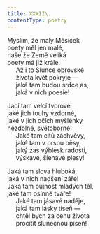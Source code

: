 ```yaml
---
title: XXXII\.
contentType: poetry
---
```


<section>

Myslím, že malý Měsíček  
poety měl jen malé,  
naše že Země veliká  
poety má již krále.  
     Až i to Slunce obrovské  
     života květ pokryje —  
     jaká tam budou srdce as,  
     jaká v nich poesie!

</section>

<section>

Jací tam velcí tvorové,  
jaké jich touhy vzdorné,  
jaké v jich očích myšlénky  
nezdolné, světoborné!  
     Jaké tam citů záchvěvy,  
     jaké tam v prsou běsy,  
     jaký zas výblesk radosti,  
     výskavé, šlehavé plesy!

</section>

<section>

Jaká tam slova hluboká,  
jaká v nich nadšení záře!  
Jaká tam bujnost mladých těl,  
jaké tam oslnné tváře!  
     Jaké tam jásavé naděje,  
     jaká tam lásky tíseň —  
     chtěl bych za cenu života  
     procítit slunečnou píseň!

</section>
